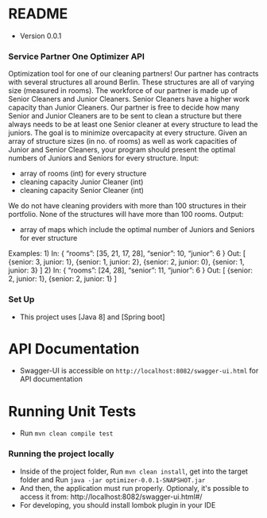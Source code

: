 # README #
* Version 0.0.1

### Service Partner One Optimizer API ###

Optimization tool for one of our cleaning partners! Our partner has contracts with several structures all around Berlin. 
These structures are all of varying size (measured in rooms). 
The workforce of our partner is made up of Senior Cleaners and Junior Cleaners. Senior Cleaners have a higher work capacity than Junior Cleaners. 
Our partner is free to decide how many Senior and Junior Cleaners are to be sent to clean a structure but there always needs to be at least one Senior cleaner at every structure to lead the juniors. The goal is to minimize overcapacity at every structure.
Given an array of structure sizes (in no. of rooms) as well as work capacities of Junior and Senior Cleaners, your program should present the optimal numbers of Juniors and Seniors for every structure.
Input:
- array of rooms (int) for every structure
- cleaning capacity Junior Cleaner (int)
- cleaning capacity Senior Cleaner (int)

We do not have cleaning providers with more than 100 structures in their portfolio. None of the structures will have more than 100 rooms.
Output:
- array of maps which include the optimal number of Juniors and Seniors for ever structure

Examples:
1)
In: { “rooms”: [35, 21, 17, 28], “senior”: 10, “junior”: 6 }
Out: [ {senior: 3, junior: 1}, {senior: 1, junior: 2}, {senior: 2, junior: 0}, {senior: 1, junior: 3} ]
2)
In: { “rooms”: [24, 28], “senior”: 11, “junior”: 6 }
Out: [ {senior: 2, junior: 1}, {senior: 2, junior: 1} ]


### Set Up ###
* This project uses [Java 8] and [Spring boot]

# API Documentation
* Swagger-UI is accessible on `http://localhost:8082/swagger-ui.html` for API documentation

# Running Unit Tests
* Run `mvn clean compile test`

### Running the project locally ###
* Inside of the project folder, Run `mvn clean install`, get into the target folder and Run `java -jar optimizer-0.0.1-SNAPSHOT.jar`
* And then, the application must run properly. Optionaly, it's possible to access it from: http://localhost:8082/swagger-ui.html#/
* For developing, you should install lombok plugin in your IDE
